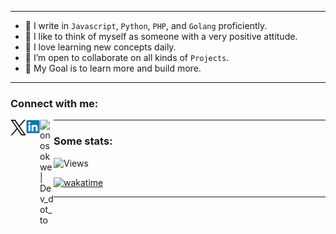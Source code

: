 <!-- ### Hi there, I'm Andrew Okwe -->

---

- 🔭 I write in `Javascript`, `Python`, `PHP`, and `Golang` proficiently.
- 🌱 I like to think of myself as someone with a very positive attitude.
- 🥅 I love learning new concepts daily.
- 👯 I’m open to collaborate on all kinds of `Projects`.
- 🥅 My Goal is to learn more and build more.

---

### Connect with me:

[<img align="left" alt="onosokwe | Twitter" width="25px" src="https://github.com/devicons/devicon/blob/master/icons/twitter/twitter-original.svg" target= "_blank" />][twitter]
[<img align="left" alt="onosokwe | LinkedIn" width="22px" src="https://github.com/devicons/devicon/blob/master/icons/linkedin/linkedin-original.svg"  target= "_blank"/>][linkedin]
[<img align="left" alt="onosokwe | Dev_dot_to" width="22px" src="https://cdn.jsdelivr.net/npm/simple-icons@v3/icons/dev-dot-to.svg"  target= "_blank"/>][devto]

[twitter]: https://twitter.com/onosokwe
[linkedin]: https://www.linkedin.com/in/onosokwe
[devto]: https://dev.to/onosokwe

---

### Some stats:

<div align="left"><img src="https://komarev.com/ghpvc/?username=onosokwe&label=Views&color=blue&style=flat" alt="Views" /></div>

[![wakatime](https://wakatime.com/badge/user/bf59d005-0d5f-461f-bc88-64d809894f7e.svg)](https://wakatime.com/@bf59d005-0d5f-461f-bc88-64d809894f7e) 

---

